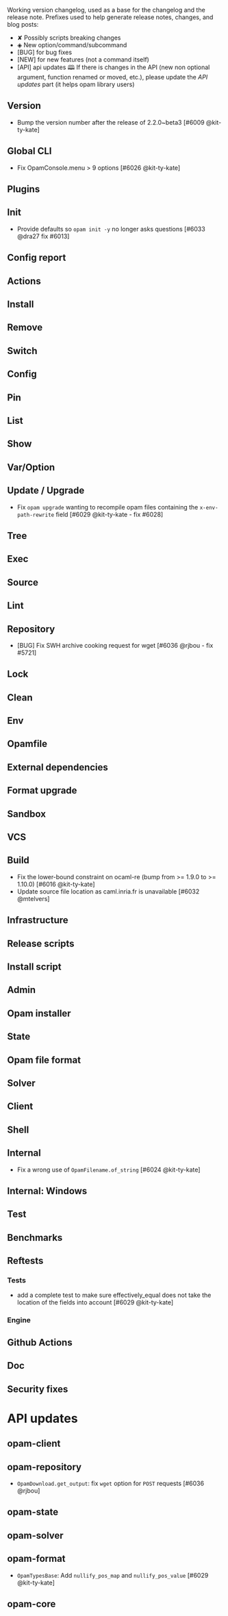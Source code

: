 Working version changelog, used as a base for the changelog and the release
note.
Prefixes used to help generate release notes, changes, and blog posts:
* ✘ Possibly scripts breaking changes
* ◈ New option/command/subcommand
* [BUG] for bug fixes
* [NEW] for new features (not a command itself)
* [API] api updates 🕮
If there is changes in the API (new non optional argument, function renamed or
moved, etc.), please update the _API updates_ part (it helps opam library
users)

## Version
  * Bump the version number after the release of 2.2.0~beta3 [#6009 @kit-ty-kate]

## Global CLI
  * Fix OpamConsole.menu > 9 options [#6026 @kit-ty-kate]

## Plugins

## Init
  * Provide defaults so `opam init -y` no longer asks questions [#6033 @dra27 fix #6013]

## Config report

## Actions

## Install

## Remove

## Switch

## Config

## Pin

## List

## Show

## Var/Option

## Update / Upgrade
  * Fix `opam upgrade` wanting to recompile opam files containing the `x-env-path-rewrite` field [#6029 @kit-ty-kate - fix #6028]

## Tree

## Exec

## Source

## Lint

## Repository
  * [BUG] Fix SWH archive cooking request for wget [#6036 @rjbou - fix #5721]

## Lock

## Clean

## Env

## Opamfile

## External dependencies

## Format upgrade

## Sandbox

## VCS

## Build
  * Fix the lower-bound constraint on ocaml-re (bump from >= 1.9.0 to >= 1.10.0) [#6016 @kit-ty-kate]
  * Update source file location as caml.inria.fr is unavailable [#6032 @mtelvers]

## Infrastructure

## Release scripts

## Install script

## Admin

## Opam installer

## State

## Opam file format

## Solver

## Client

## Shell

## Internal
  * Fix a wrong use of `OpamFilename.of_string` [#6024 @kit-ty-kate]

## Internal: Windows

## Test

## Benchmarks

## Reftests
### Tests
  * add a complete test to make sure effectively_equal does not take the location of the fields into account [#6029 @kit-ty-kate]

### Engine

## Github Actions

## Doc

## Security fixes

# API updates
## opam-client

## opam-repository
  * `OpamDownload.get_output`: fix `wget` option for `POST` requests [#6036 @rjbou]

## opam-state

## opam-solver

## opam-format
  * `OpamTypesBase`: Add `nullify_pos_map` and `nullify_pos_value` [#6029 @kit-ty-kate]

## opam-core
